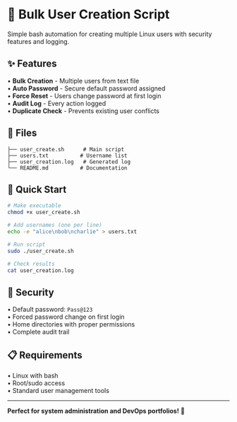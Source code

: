 # 🔹 Bulk User Creation Script

Simple bash automation for creating multiple Linux users with security features and logging.

## ✨ Features

• **Bulk Creation** - Multiple users from text file  
• **Auto Password** - Secure default password assigned  
• **Force Reset** - Users change password at first login  
• **Audit Log** - Every action logged  
• **Duplicate Check** - Prevents existing user conflicts  

## 📁 Files

```
├── user_create.sh      # Main script
├── users.txt          # Username list
├── user_creation.log   # Generated log
└── README.md          # Documentation
```

## 🚀 Quick Start

```bash
# Make executable
chmod +x user_create.sh

# Add usernames (one per line)
echo -e "alice\nbob\ncharlie" > users.txt

# Run script
sudo ./user_create.sh

# Check results
cat user_creation.log
```

## 🔐 Security

• Default password: `Pass@123`  
• Forced password change on first login  
• Home directories with proper permissions  
• Complete audit trail  

## 📋 Requirements

• Linux with bash  
• Root/sudo access  
• Standard user management tools  

---

**Perfect for system administration and DevOps portfolios!** 🚀

